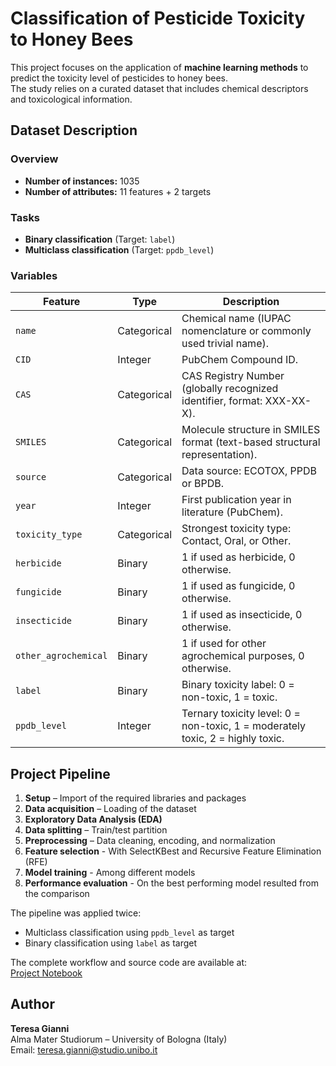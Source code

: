 # Classification of Pesticide Toxicity to Honey Bees

This project focuses on the application of **machine learning methods** to predict the toxicity level of pesticides to honey bees.  
The study relies on a curated dataset that includes chemical descriptors and toxicological information.

## Dataset Description

### **Overview**

- **Number of instances:** 1035  
- **Number of attributes:** 11 features + 2 targets  

### **Tasks**  
  - **Binary classification** (Target: `label`)  
  - **Multiclass classification** (Target: `ppdb_level`)  

### Variables

| Feature             | Type        | Description                                                                 |
|---------------------|-------------|-----------------------------------------------------------------------------|
| `name`              | Categorical | Chemical name (IUPAC nomenclature or commonly used trivial name).           |
| `CID`               | Integer     | PubChem Compound ID.                                                        |
| `CAS`               | Categorical | CAS Registry Number (globally recognized identifier, format: XXX-XX-X).     |
| `SMILES`            | Categorical | Molecule structure in SMILES format (text-based structural representation). |
| `source`            | Categorical | Data source: ECOTOX, PPDB or BPDB.                                          |
| `year`              | Integer     | First publication year in literature (PubChem).                             |
| `toxicity_type`     | Categorical | Strongest toxicity type: Contact, Oral, or Other.                           |
| `herbicide`         | Binary      | 1 if used as herbicide, 0 otherwise.                                        |
| `fungicide`         | Binary      | 1 if used as fungicide, 0 otherwise.                                        |
| `insecticide`       | Binary      | 1 if used as insecticide, 0 otherwise.                                      |
| `other_agrochemical`| Binary      | 1 if used for other agrochemical purposes, 0 otherwise.                     |
| `label`             | Binary      | Binary toxicity label: 0 = non-toxic, 1 = toxic.                            |
| `ppdb_level`        | Integer     | Ternary toxicity level: 0 = non-toxic, 1 = moderately toxic, 2 = highly toxic. |

## Project Pipeline

1. **Setup** – Import of the required libraries and packages  
2. **Data acquisition** – Loading of the dataset  
3. **Exploratory Data Analysis (EDA)**  
4. **Data splitting** – Train/test partition  
5. **Preprocessing** – Data cleaning, encoding, and normalization  
6. **Feature selection**  - With SelectKBest and Recursive Feature Elimination (RFE)
7. **Model training**  - Among different models 
8. **Performance evaluation** - On the best performing model resulted from the comparison

The pipeline was applied twice:  
- Multiclass classification using `ppdb_level` as target  
- Binary classification using `label` as target  

The complete workflow and source code are available at:  
[Project Notebook](https://github.com/teresa-gianni/Machine-Learning-project/blob/main/AMLB_project_Teresa_Gianni.ipynb)


## Author

**Teresa Gianni**  
Alma Mater Studiorum – University of Bologna (Italy)  
Email: [teresa.gianni@studio.unibo.it](mailto:teresa.gianni@studio.unibo.it)
